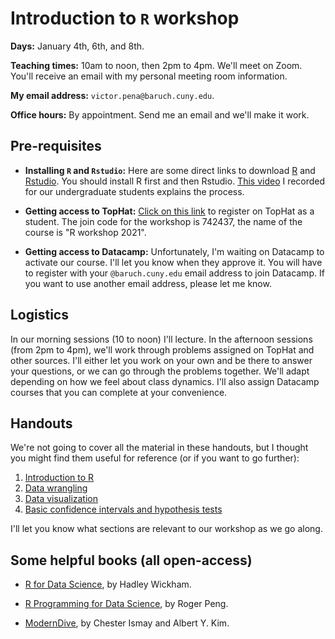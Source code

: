 # Introduction to `R` workshop

**Days:** January 4th, 6th, and 8th. 

**Teaching times:** 10am to noon, then 2pm to 4pm. We'll meet on Zoom. You'll receive an email with my personal meeting room information.

**My email address:** `victor.pena@baruch.cuny.edu`. 

**Office hours:** By appointment. Send me an email and we'll make it work.

## Pre-requisites

* **Installing `R` and `Rstudio`:** Here are some direct links to download [R](https://cran.r-project.org/) and [Rstudio](https://rstudio.com/). You should install R first and then Rstudio. [This video](https://www.youtube.com/watch?v=6GBZxrQyzM0) I recorded for our undergraduate students explains the process. 

* **Getting access to TopHat:** [Click on this link](https://app.tophat.com/register/student/) to register on TopHat as a student. The join code for the workshop is 742437, the name of the course is "R workshop 2021". 

* **Getting access to Datacamp:** Unfortunately, I'm waiting on Datacamp to activate our course. I'll let you know when they approve it. You will have to register with your `@baruch.cuny.edu` email address to join Datacamp. If you want to use another email address, please let me know.

## Logistics

In our morning sessions (10 to noon) I'll lecture. In the afternoon sessions (from 2pm to 4pm), we'll work through problems assigned on TopHat and other sources. I'll either let you work on your own and be there to answer your questions, or we can go through the problems together. We'll adapt depending on how we feel about class dynamics. I'll also assign Datacamp courses that you can complete at your convenience. 

## Handouts 

We're not going to cover all the material in these handouts, but I thought you might find them useful for reference (or if you want to go further):

1. [Introduction to R](https://vicpena.github.io/sta9750/introR.pdf)
2. [Data wrangling](https://vicpena.github.io/sta9750/wrangle1.pdf)
3. [Data visualization](https://vicpena.github.io/sta9750/plots.html)
4. [Basic confidence intervals and hypothesis tests](https://vicpena.github.io/sta9750/basicinference.pdf)

I'll let you know what sections are relevant to our workshop as we go along.

## Some helpful books (all open-access)

* [R for Data Science](https://r4ds.had.co.nz/), by Hadley Wickham.

* [R Programming for Data Science](https://bookdown.org/rdpeng/rprogdatascience/), by Roger Peng. 

* [ModernDive](http://www.moderndive.com), by Chester Ismay and Albert Y. Kim.


